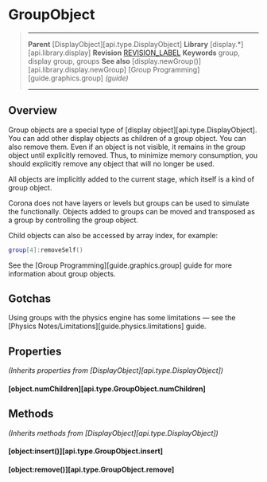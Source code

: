 # GroupObject

> --------------------- ------------------------------------------------------------------------------------------
> __Parent__            [DisplayObject][api.type.DisplayObject]
> __Library__           [display.*][api.library.display]
> __Revision__          [REVISION_LABEL](REVISION_URL)
> __Keywords__          group, display group, groups
> __See also__          [display.newGroup()][api.library.display.newGroup]
>						[Group Programming][guide.graphics.group] _(guide)_
> --------------------- ------------------------------------------------------------------------------------------

## Overview

Group objects are a special type of [display object][api.type.DisplayObject]. You can add other display objects as children of a group object. You can also remove them. Even if an object is not visible, it remains in the group object until explicitly removed. Thus, to minimize memory consumption, you should explicitly remove any object that will no longer be used.

All objects are implicitly added to the current stage, which itself is a kind of group object.

Corona does not have layers or levels but groups can be used to simulate the functionally. Objects added to groups can be moved and transposed as a group by controlling the group object.

Child objects can also be accessed by array index, for example:

`````lua
group[4]:removeSelf()
`````

See the [Group Programming][guide.graphics.group] guide for more information about group objects.


## Gotchas

Using groups with the physics engine has some limitations — see the [Physics Notes/Limitations][guide.physics.limitations] guide.


## Properties

_(Inherits properties from [DisplayObject][api.type.DisplayObject])_

#### [object.numChildren][api.type.GroupObject.numChildren]


## Methods

_(Inherits methods from [DisplayObject][api.type.DisplayObject])_

#### [object:insert()][api.type.GroupObject.insert]

#### [object:remove()][api.type.GroupObject.remove]

